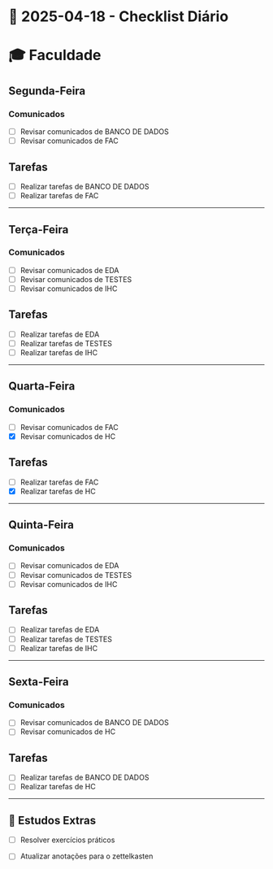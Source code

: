 # 📅 2025-04-18 - Checklist Diário  

# 🎓 Faculdade  

## Segunda-Feira 
### Comunicados
- [ ] Revisar comunicados de BANCO DE DADOS
- [ ] Revisar comunicados de FAC

## Tarefas
- [ ] Realizar tarefas de BANCO DE DADOS
- [ ] Realizar tarefas de FAC
---
## Terça-Feira 

### Comunicados
- [ ] Revisar comunicados de EDA
- [ ] Revisar comunicados de TESTES 
- [ ] Revisar comunicados de IHC
## Tarefas
- [ ] Realizar tarefas de EDA
- [ ] Realizar tarefas de TESTES
- [ ] Realizar tarefas de IHC
---
## Quarta-Feira

### Comunicados
- [ ] Revisar comunicados de FAC
- [x] Revisar comunicados de HC

## Tarefas
- [ ] Realizar tarefas de FAC
- [x] Realizar tarefas de HC
---
## Quinta-Feira  

### Comunicados
- [ ] Revisar comunicados de EDA
- [ ] Revisar comunicados de TESTES 
- [ ] Revisar comunicados de IHC

## Tarefas
- [ ] Realizar tarefas de EDA
- [ ] Realizar tarefas de TESTES 
- [ ] Realizar tarefas de IHC
---
## Sexta-Feira

### Comunicados
- [ ] Revisar comunicados de BANCO DE DADOS
- [ ] Revisar comunicados de HC
## Tarefas
- [ ] Realizar tarefas de BANCO DE DADOS
- [ ] Realizar tarefas de HC
---

## 📖 Estudos Extras  
- [ ] Resolver exercícios práticos  
- [ ] Atualizar anotações  para o zettelkasten


